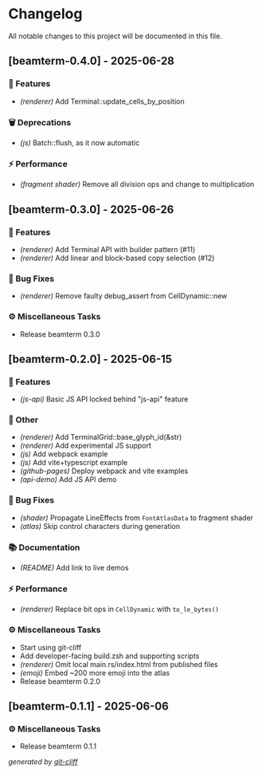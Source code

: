 # Changelog

All notable changes to this project will be documented in this file.

## [beamterm-0.4.0] - 2025-06-28

### 🚀 Features

- *(renderer)* Add Terminal::update_cells_by_position

### 🗑️ Deprecations

- *(js)* Batch::flush, as it now automatic

### ⚡ Performance

- *(fragment shader)* Remove all division ops and change to multiplication

## [beamterm-0.3.0] - 2025-06-26

### 🚀 Features

- *(renderer)* Add Terminal API with builder pattern (#11)
- *(renderer)* Add linear and block-based copy selection (#12)

### 🐛 Bug Fixes

- *(renderer)* Remove faulty debug_assert from CellDynamic::new

### ⚙️ Miscellaneous Tasks

- Release beamterm 0.3.0

## [beamterm-0.2.0] - 2025-06-15

### 🚀 Features

- *(js-api)* Basic JS API locked behind "js-api" feature

### 💼 Other

- *(renderer)* Add TerminalGrid::base_glyph_id(&str)
- *(renderer)* Add experimental JS support
- *(js)* Add webpack example
- *(js)* Add vite+typescript example
- *(github-pages)* Deploy webpack and vite examples
- *(api-demo)* Add JS API demo

### 🐛 Bug Fixes

- *(shader)* Propagate LineEffects from `FontAtlasData` to fragment shader
- *(atlas)* Skip control characters during generation

### 📚 Documentation

- *(README)* Add link to live demos

### ⚡ Performance

- *(renderer)* Replace bit ops in `CellDynamic` with `to_le_bytes()`

### ⚙️ Miscellaneous Tasks

- Start using git-cliff
- Add developer-facing build.zsh and supporting scripts
- *(renderer)* Omit local main.rs/index.html from published files
- *(emoji)* Embed ~200 more emoji into the atlas
- Release beamterm 0.2.0

## [beamterm-0.1.1] - 2025-06-06

### ⚙️ Miscellaneous Tasks

- Release beamterm 0.1.1


*generated by [git-cliff](https://git-cliff.org/docs/)*
